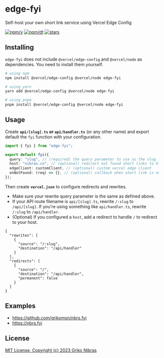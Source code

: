 # edge-fyi

Self-host your own short link service using Vercel Edge Config

[![npm/v](https://badgen.net/npm/v/edge-fyi)](https://www.npmjs.com/package/edge-fyi)
[![npm/dt](https://badgen.net/npm/dt/edge-fyi)](https://www.npmjs.com/package/edge-fyi)
[![stars](https://badgen.net/github/stars/grikomsn/edge-fyi)](https://github.com/grikomsn/edge-fyi)

## Installing

`edge-fyi` does not include `@vercel/edge-config` and `@vercel/node` as dependencies. You need to install them yourself.

```sh
# using npm
npm install @vercel/edge-config @vercel/node edge-fyi

# using yarn
yarn add @vercel/edge-config @vercel/node edge-fyi

# using pnpm
pnpm install @vercel/edge-config @vercel/node edge-fyi
```

## Usage

Create **`api/[slug].ts` or `api/handler.ts`** (or any other name) and export default the `fyi` function with your configuration.

```ts
import { fyi } from "edge-fyi";

export default fyi({
  query: "slug", // (required) the query parameter to use as the slug
  host: "nibras.co", // (optional) redirect not found short links to https://nibras.co/:slug
  edgeClient: customClient, // (optional) custom vercel edge client
  onNotFound: (req) => {}, // (optional) callback when short link is not found
});
```

Then create **`vercel.json`** to configure redirects and rewrites.

- Make sure your rewrite query parameter is the same as defined above.
- If your API route filename is `api/[slug].ts`, rewrite `/:slug` to `/api/[slug]`. If you're using something like `api/handler.ts`, rewrite `/:slug` to `/api/handler`.
- (Optional) If you configured a `host`, add a redirect to handle `/` to redirect to your host.

```jsonc
{
  "rewrites": [
    {
      "source": "/:slug",
      "destination": "/api/handler"
    }
  ],
  "redirects": [
    {
      "source": "/",
      "destination": "/api/handler",
      "permanent": false
    }
  ]
}
```

## Examples

- https://github.com/grikomsn/nbrs.fyi
- https://nbrs.fyi

## License

[MIT License, Copyright (c) 2023 Griko Nibras](./LICENSE)
